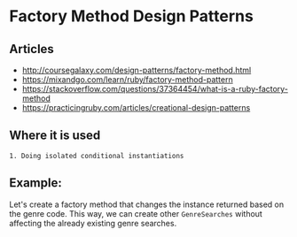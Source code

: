 # **Factory Method Design Patterns**

  ## **Articles**
  - http://coursegalaxy.com/design-patterns/factory-method.html
  - https://mixandgo.com/learn/ruby/factory-method-pattern
  - https://stackoverflow.com/questions/37364454/what-is-a-ruby-factory-method
  - https://practicingruby.com/articles/creational-design-patterns

  ## **Where it is used**
    1. Doing isolated conditional instantiations

  ## **Example:**
  Let's create a factory method that changes the instance returned based on the genre code. This way, we can create other `GenreSearches` without affecting the already existing genre searches.
